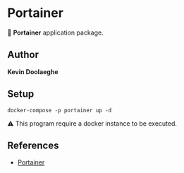 # Portainer

:triangular_flag_on_post: **Portainer** application package.

## Author

**Kevin Doolaeghe**

## Setup

```
docker-compose -p portainer up -d
```

:warning: This program require a docker instance to be executed.

## References

* [Portainer](https://www.portainer.io/)
